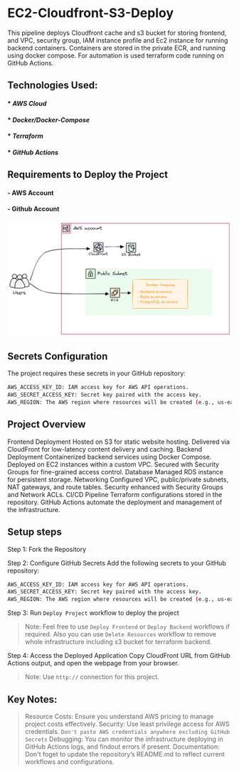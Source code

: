 # EC2-Cloudfront-S3-Deploy
This pipeline deploys Cloudfront cache and s3 bucket for storing frontend, and VPC, security group, IAM instance profile and Ec2 instance for running backend containers. Containers are stored in the private ECR, and running using docker compose. For automation is used terraform code running on GitHub Actions.


## Technologies Used:

#### * _AWS Cloud_
#### * _Docker/Docker-Compose_
#### * _Terraform_
#### * _GitHub Actions_

## Requirements to Deploy the Project
#### - AWS Account
#### - Github Account

![alt text](infrastructure.png)


## Secrets Configuration
The project requires these secrets in your GitHub repository:

```sh
AWS_ACCESS_KEY_ID: IAM access key for AWS API operations.
AWS_SECRET_ACCESS_KEY: Secret key paired with the access key.
AWS_REGION: The AWS region where resources will be created (e.g., us-east-1).
```

## Project Overview
Frontend Deployment
Hosted on S3 for static website hosting.
Delivered via CloudFront for low-latency content delivery and caching.
Backend Deployment
Containerized backend services using Docker Compose.
Deployed on EC2 instances within a custom VPC.
Secured with Security Groups for fine-grained access control.
Database
Managed RDS instance for persistent storage.
Networking
Configured VPC, public/private subnets, NAT gateways, and route tables.
Security enhanced with Security Groups and Network ACLs.
CI/CD Pipeline
Terraform configurations stored in the repository.
GitHub Actions automate the deployment and management of the infrastructure.


## Setup steps
Step 1: Fork the Repository 

Step 2: Configure GitHub Secrets
Add the following secrets to your GitHub repository:
```sh
AWS_ACCESS_KEY_ID: IAM access key for AWS API operations.
AWS_SECRET_ACCESS_KEY: Secret key paired with the access key.
AWS_REGION: The AWS region where resources will be created (e.g., us-east-1).
```

Step 3: Run `Deploy Project` workflow to deploy the project
> Note: Feel free to use `Deploy Frontend` or `Deploy Backend` workflows if required. Also you can use `Delete Resources` workflow to remove whole infrastructure including s3 bucket for terraform backend.

Step 4: Access the Deployed Application
Copy CloudFront URL from GitHub Actions output, and open the webpage from your browser.
> Note: Use `http://` connection for this project.

## Key Notes:
> Resource Costs: Ensure you understand AWS pricing to manage project costs effectively.
> Security: Use least privilege access for AWS credentials. `Don't paste AWS credentials anywhere excluding GitHub Secrets`
> Debugging: You can monitor the infrastructure deploying in GitHub Actions logs, and findout errors if present.
> Documentation: Don't foget to update the repository’s README.md to reflect current workflows and configurations.
